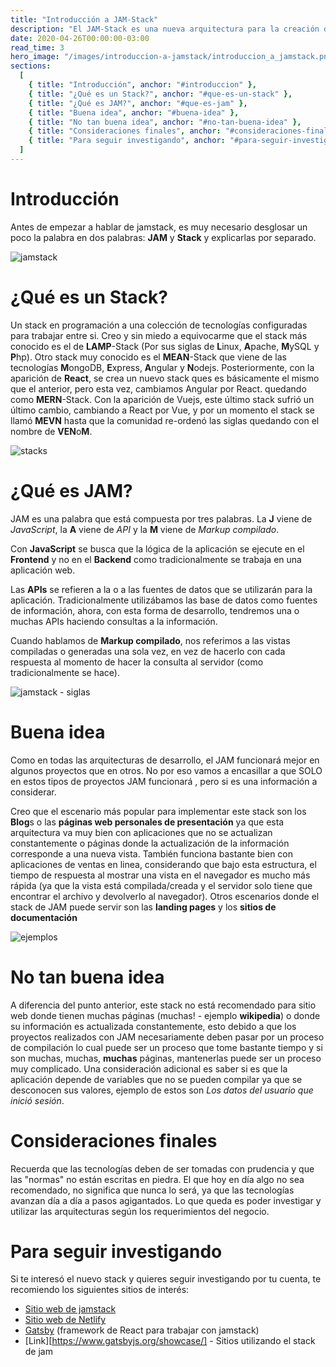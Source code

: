 ```yaml
---
title: "Introducción a JAM-Stack"
description: "El JAM-Stack es una nueva arquitectura para la creación de aplicaciones web, la cual busca poder hacer proyectos mucho mas rápidos, con alta seguridad y que puedan escalar de una manera muy sencilla. JAM son las siglas de JavaScript, APIs y Markup y su principal características es que la lógica de la aplicación se encuentra en el cliente y no en el servidor."
date: 2020-04-26T00:00:00-03:00
read_time: 3
hero_image: "/images/introduccion-a-jamstack/introduccion_a_jamstack.png"
sections:
  [
    { title: "Introducción", anchor: "#introduccion" },
    { title: "¿Qué es un Stack?", anchor: "#que-es-un-stack" },
    { title: "¿Qué es JAM?", anchor: "#que-es-jam" },
    { title: "Buena idea", anchor: "#buena-idea" },
    { title: "No tan buena idea", anchor: "#no-tan-buena-idea" },
    { title: "Consideraciones finales", anchor: "#consideraciones-finales" },
    { title: "Para seguir investigando", anchor: "#para-seguir-investigando" },
  ]
---
```


<h1 id="introduccion">Introducción</h1>

Antes de empezar a hablar de jamstack, es muy necesario desglosar un poco la palabra en dos palabras: **JAM** y **Stack** y explicarlas por separado.

![jamstack](/images/introduccion-a-jamstack/jam-stack.jpg)

<h1 id="que-es-un-stack">¿Qué es un Stack?</h1>

Un stack en programación a una colección de tecnologías configuradas para trabajar entre si. Creo y sin miedo a equivocarme que el stack más conocido es el de **LAMP**-Stack (Por sus siglas de **L**inux, **A**pache, **M**ySQL y **P**hp). Otro stack muy conocido es el **MEAN**-Stack que viene de las tecnologías **M**ongoDB, **E**xpress, **A**ngular y **N**odejs. Posteriormente, con la aparición de **React**, se crea un nuevo stack ques es básicamente el mismo que el anterior, pero esta vez, cambiamos Angular por React. quedando como **MERN**-Stack. Con la aparición de Vuejs, este último stack sufrió un último cambio, cambiando a React por Vue, y por un momento el stack se llamó **MEVN** hasta que la comunidad re-ordenó las siglas quedando con el nombre de **VEN**o**M**.

![stacks](/images/introduccion-a-jamstack/stacks.png)

<h1 id="que-es-jam">¿Qué es JAM?</h1>

JAM es una palabra que está compuesta por tres palabras. La **J** viene de _JavaScript_, la **A** viene de _API_ y la **M** viene de _Markup compilado_.

Con **JavaScript** se busca que la lógica de la aplicación se ejecute en el **Frontend** y no en el **Backend** como tradicionalmente se trabaja en una aplicación web.

Las **APIs** se refieren a la o a las fuentes de datos que se utilizarán para la aplicación. Tradicionalmente utilizábamos las base de datos como fuentes de información, ahora, con esta forma de desarrollo, tendremos una o muchas APIs haciendo consultas a la información.

Cuando hablamos de **Markup compilado**, nos referimos a las vistas compiladas o generadas una sola vez, en vez de hacerlo con cada respuesta al momento de hacer la consulta al servidor (como tradicionalmente se hace).

![jamstack - siglas](/images/introduccion-a-jamstack/jam.png)

<h1 id="buena-idea">Buena idea</h1>

Como en todas las arquitecturas de desarrollo, el JAM funcionará mejor en algunos proyectos que en otros. No por eso vamos a encasillar a que SOLO en estos tipos de proyectos JAM funcionará , pero si es una información a considerar.

Creo que el escenario más popular para implementar este stack son los **Blog**s o las **páginas web personales de presentación** ya que esta arquitectura va muy bien con aplicaciones que no se actualizan constantemente o páginas donde la actualización de la información corresponde a una nueva vista. También funciona bastante bien con aplicaciones de
ventas en linea, considerando que bajo esta estructura, el tiempo de respuesta al mostrar una vista en el navegador es mucho más rápida (ya que la vista está compilada/creada y el servidor solo tiene que encontrar el archivo y devolverlo al navegador). Otros escenarios donde el stack de JAM puede servir son las **landing pages** y los **sitios de documentación**

![ejemplos](/images/introduccion-a-jamstack/paginas-de-ejemplo.png)

<h1 id="no-tan-buena-idea">No tan buena idea</h1>

A diferencia del punto anterior, este stack no está recomendado para sitio web donde tienen muchas páginas (muchas! - ejemplo **wikipedia**) o donde su información es actualizada constantemente, esto debido a que los proyectos realizados con JAM necesariamente deben pasar por un proceso de compilación lo cual puede ser un proceso que tome bastante tiempo y si son muchas, muchas, **muchas** páginas, mantenerlas puede ser un proceso muy complicado. Una consideración adicional es saber si es que la aplicación depende de variables que no se pueden compilar ya que se desconocen sus valores, ejemplo de estos son _Los datos del usuario que inició sesión_.

<h1 id="consideraciones-finales">Consideraciones finales</h1>

Recuerda que las tecnologías deben de ser tomadas con prudencia y que las "normas" no están escritas en piedra. El que hoy en día algo no sea recomendado, no significa que nunca lo será, ya que las tecnologías avanzan día a día a pasos agigantados. Lo que queda es poder investigar y utilizar las arquitecturas según los requerimientos del negocio.

<h1 id="para-seguir-investigando">Para seguir investigando</h1>

Si te interesó el nuevo stack y quieres seguir investigando por tu cuenta, te recomiendo los siguientes sitios de interés:

- [Sitio web de jamstack](https://jamstack.org/)
- [Sitio web de Netlify](https://www.netlify.com/)
- [Gatsby](https://www.gatsbyjs.org/) (framework de React para trabajar con jamstack)
- [Link][https://www.gatsbyjs.org/showcase/] - Sitios utilizando el stack de jam

